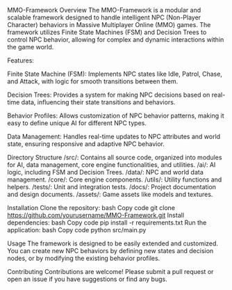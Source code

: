 MMO-Framework
Overview
The MMO-Framework is a modular and scalable framework designed to handle intelligent NPC (Non-Player Character) behaviors in Massive Multiplayer Online (MMO) games. The framework utilizes Finite State Machines (FSM) and Decision Trees to control NPC behavior, allowing for complex and dynamic interactions within the game world.

Features:

Finite State Machine (FSM): Implements NPC states like Idle, Patrol, Chase, and Attack, with logic for smooth transitions between them.

Decision Trees: Provides a system for making NPC decisions based on real-time data, influencing their state transitions and behaviors.

Behavior Profiles: Allows customization of NPC behavior patterns, making it easy to define unique AI for different NPC types.

Data Management: Handles real-time updates to NPC attributes and world state, ensuring responsive and adaptive NPC behavior.

Directory Structure
/src/: Contains all source code, organized into modules for AI, data management, core engine functionalities, and utilities.
/ai/: AI logic, including FSM and Decision Trees.
/data/: NPC and world data management.
/core/: Core engine components.
/utils/: Utility functions and helpers.
/tests/: Unit and integration tests.
/docs/: Project documentation and design documents.
/assets/: Game assets like models and textures.

Installation
Clone the repository:
bash
Copy code
git clone https://github.com/yourusername/MMO-Framework.git
Install dependencies:
bash
Copy code
pip install -r requirements.txt
Run the application:
bash
Copy code
python src/main.py

Usage
The framework is designed to be easily extended and customized. You can create new NPC behaviors by defining new states and decision nodes, or by modifying the existing behavior profiles.

Contributing
Contributions are welcome! Please submit a pull request or open an issue if you have suggestions or find any bugs.
